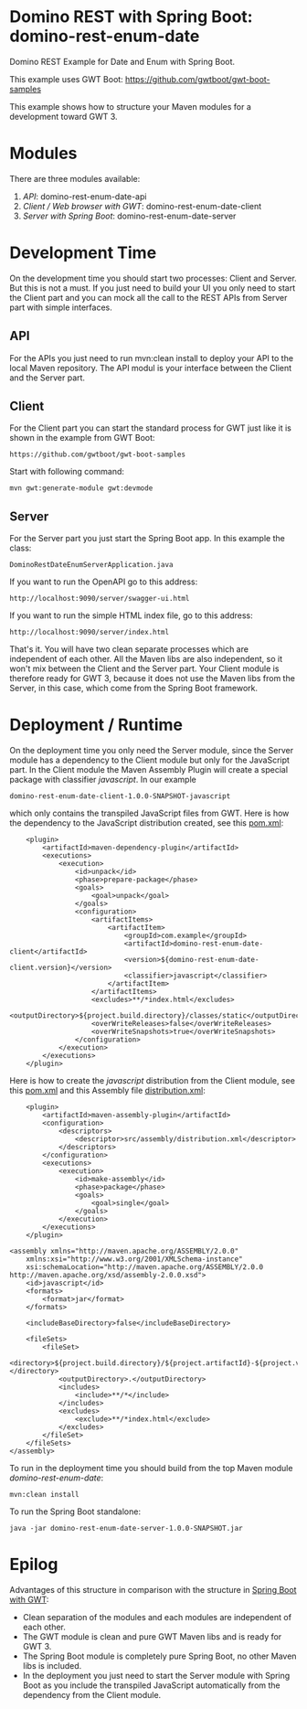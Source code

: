 # Domino REST with Spring Boot: domino-rest-enum-date
Domino REST Example for Date and Enum with Spring Boot.

This example uses GWT Boot: https://github.com/gwtboot/gwt-boot-samples

This example shows how to structure your Maven modules for a development toward GWT 3.

# Modules

There are three modules available:
1. _API_: domino-rest-enum-date-api
2. _Client / Web browser with GWT_: domino-rest-enum-date-client
3. _Server with Spring Boot_: domino-rest-enum-date-server

# Development Time

On the development time you should start two processes: Client and Server. But this is
not a must. If you just need to build your UI you only need to start the Client part
and you can mock all the call to the REST APIs from Server part with simple interfaces.

## API
For the APIs you just need to run mvn:clean install to deploy your API to the local
Maven repository. The API modul is your interface between the Client and the Server part.

## Client
For the Client part you can start the standard process for GWT just like it is shown in the example from GWT Boot: 

```
https://github.com/gwtboot/gwt-boot-samples
```

Start with following command:

```
mvn gwt:generate-module gwt:devmode
```

## Server
For the Server part you just start the Spring Boot app. In this example the class: 

```
DominoRestDateEnumServerApplication.java
```

If you want to run the OpenAPI go to this address:


```
http://localhost:9090/server/swagger-ui.html
```

If you want to run the simple HTML index file, go to this address:

```
http://localhost:9090/server/index.html
```


That's it. You will have two clean separate processes which are independent of each other. All the 
Maven libs are also independent, so it won't mix between the Client and the Server part. 
Your Client module is therefore ready for GWT 3, because it does not use the Maven libs from the Server, 
in this case, which come from the Spring Boot framework.

# Deployment / Runtime

On the deployment time you only need the Server module, since the Server module has a dependency
to the Client module but only for the JavaScript part. In the Client module the Maven Assembly Plugin will
create a special package with classifier _javascript_. In our example 

```
domino-rest-enum-date-client-1.0.0-SNAPSHOT-javascript 
```

which only contains the transpiled JavaScript files from GWT. Here is how the dependency to the JavaScript
distribution created, see this [pom.xml](https://github.com/lofidewanto/domino-rest-enum-date/blob/master/domino-rest-enum-date-server/pom.xml):

```
	<plugin>
		<artifactId>maven-dependency-plugin</artifactId>
		<executions>
			<execution>
				<id>unpack</id>
				<phase>prepare-package</phase>
				<goals>
					<goal>unpack</goal>
				</goals>
				<configuration>
					<artifactItems>
						<artifactItem>
							<groupId>com.example</groupId>
							<artifactId>domino-rest-enum-date-client</artifactId>
							<version>${domino-rest-enum-date-client.version}</version>
							<classifier>javascript</classifier>
						</artifactItem>
					</artifactItems>
					<excludes>**/*index.html</excludes>
					<outputDirectory>${project.build.directory}/classes/static</outputDirectory>
					<overWriteReleases>false</overWriteReleases>
					<overWriteSnapshots>true</overWriteSnapshots>
				</configuration>
			</execution>
		</executions>
	</plugin>
```
Here is how to create the _javascript_ distribution from the Client module, see this [pom.xml](https://github.com/lofidewanto/domino-rest-enum-date/blob/master/domino-rest-enum-date-client/pom.xml) and this Assembly file [distribution.xml](https://github.com/lofidewanto/domino-rest-enum-date/blob/master/domino-rest-enum-date-client/src/assembly/distribution.xml):

```
	<plugin>
		<artifactId>maven-assembly-plugin</artifactId>
		<configuration>
			<descriptors>
				<descriptor>src/assembly/distribution.xml</descriptor>
			</descriptors>
		</configuration>
		<executions>
			<execution>
				<id>make-assembly</id>
				<phase>package</phase>
				<goals>
					<goal>single</goal>
				</goals>
			</execution>
		</executions>
	</plugin>
```

```
<assembly xmlns="http://maven.apache.org/ASSEMBLY/2.0.0"
	xmlns:xsi="http://www.w3.org/2001/XMLSchema-instance"
	xsi:schemaLocation="http://maven.apache.org/ASSEMBLY/2.0.0 http://maven.apache.org/xsd/assembly-2.0.0.xsd">
	<id>javascript</id>
	<formats>
		<format>jar</format>
	</formats>
	
	<includeBaseDirectory>false</includeBaseDirectory>

	<fileSets>
		<fileSet>
			<directory>${project.build.directory}/${project.artifactId}-${project.version}</directory>
			<outputDirectory>.</outputDirectory>
			<includes>
				<include>**/*</include>
			</includes>
			<excludes>
				<exclude>**/*index.html</exclude>
			</excludes>
		</fileSet>
	</fileSets>
</assembly>
```

To run in the deployment time you should build from the top Maven module _domino-rest-enum-date_:

```
mvn:clean install
```

To run the Spring Boot standalone:

```
java -jar domino-rest-enum-date-server-1.0.0-SNAPSHOT.jar
```

# Epilog

Advantages of this structure in comparison with the structure in [Spring Boot with GWT](https://github.com/gwtboot/gwt-boot-samples/tree/master/gwt-boot-sample-basic-with-spring-boot):
- Clean separation of the modules and each modules are independent of each other.
- The GWT module is clean and pure GWT Maven libs and is ready for GWT 3.
- The Spring Boot module is completely pure Spring Boot, no other Maven libs is included.
- In the deployment you just need to start the Server module with Spring Boot as you include the transpiled JavaScript automatically from the dependency from the Client module.


